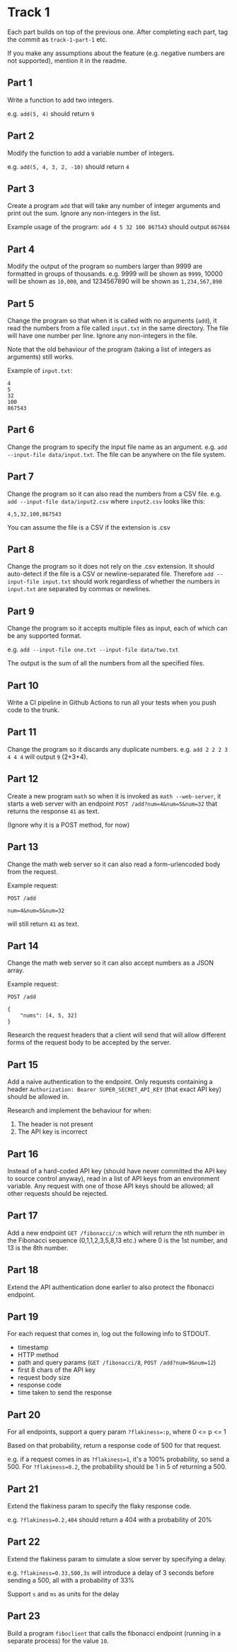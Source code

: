 # Track 1

Each part builds on top of the previous one. After completing each part, tag the commit as `track-1-part-1` etc.

If you make any assumptions about the feature (e.g. negative numbers are not supported), mention it in the readme.


## Part 1

Write a function to add two integers. 

e.g. `add(5, 4)` should return `9`

## Part 2

Modify the function to add a variable number of integers.

e.g. `add(5, 4, 3, 2, -10)` should return `4`

## Part 3

Create a program `add` that will take any number of integer arguments and print out the sum. Ignore any non-integers in the list.

Example usage of the program: `add 4 5 32 100 867543` should output `867684`

## Part 4

Modify the output of the program so numbers larger than 9999 are formatted in groups of thousands. e.g. 9999 will be shown as `9999`, 10000 will be shown as `10,000`, and 1234567890 will be shown as `1,234,567,890`

## Part 5

Change the program so that when it is called with no arguments (`add`), it read the numbers from a file called `input.txt` in the same directory. The file will have one number per line. Ignore any non-integers in the file.

Note that the old behaviour of the program (taking a list of integers as arguments) still works.

Example of `input.txt`:

```
4
5
32
100
867543
```

## Part 6

Change the program to specify the input file name as an argument. e.g. `add --input-file data/input.txt`. The file can be anywhere on the file system.

## Part 7

Change the program so it can also read the numbers from a CSV file. e.g. `add --input-file data/input2.csv` where `input2.csv` looks like this:

```
4,5,32,100,867543
```

You can assume the file is a CSV if the extension is .csv

## Part 8

Change the program so it does not rely on the .csv extension. It should auto-detect if the file is a CSV or newline-separated file. Therefore `add --input-file input.txt` should work regardless of whether the numbers in `input.txt` are separated by commas or newlines.

## Part 9

Change the program so it accepts multiple files as input, each of which can be any supported format.

e.g. `add --input-file one.txt --input-file data/two.txt`

The output is the sum of all the numbers from all the specified files.

## Part 10

Write a CI pipeline in Github Actions to run all your tests when you push code to the trunk.

## Part 11

Change the program so it discards any duplicate numbers. e.g. `add 2 2 2 3 4 4 4` will output `9` (2+3+4). 

## Part 12

Create a new program `math` so when it is invoked as `math --web-server`, it starts a web server with an endpoint `POST /add?num=4&num=5&num=32` that returns the response `41` as text. 

(Ignore why it is a POST method, for now)

## Part 13

Change the math web server so it can also read a form-urlencoded body from the request. 

Example request:

```
POST /add

num=4&num=5&num=32
```

will still return `41` as text.

## Part 14

Change the math web server so it can also accept numbers as a JSON array.

Example request:

```
POST /add

{
    "nums": [4, 5, 32]
}
```

Research the request headers that a client will send that will allow different forms of the request body to be accepted by the server.

## Part 15

Add a naive authentication to the endpoint. Only requests containing a header `Authorization: Bearer SUPER_SECRET_API_KEY` (that exact API key) should be allowed in. 

Research and implement the behaviour for when:

1. The header is not present
2. The API key is incorrect

## Part 16

Instead of a hard-coded API key (should have never committed the API key to source control anyway), read in a list of API keys from an environment variable. Any request with one of those API keys should be allowed; all other requests should be rejected.

## Part 17

Add a new endpoint `GET /fibonacci/:n` which will return the nth number in the Fibonacci sequence (0,1,1,2,3,5,8,13 etc.) where 0 is the 1st number, and 13 is the 8th number.

## Part 18

Extend the API authentication done earlier to also protect the fibonacci endpoint.

## Part 19

For each request that comes in, log out the following info to STDOUT. 

- timestamp
- HTTP method
- path and query params (`GET /fibonacci/8`, `POST /add?num=9&num=12`)
- first 8 chars of the API key
- request body size
- response code
- time taken to send the response

## Part 20

For all endpoints, support a query param `?flakiness=:p`, where 0 <= p <= 1

Based on that probability, return a response code of 500 for that request.  

e.g. if a request comes in as `?flakiness=1`, it's a 100% probability, so send a 500.
For `?flakiness=0.2`, the probability should be 1 in 5 of returning a 500.

## Part 21

Extend the flakiness param to specify the flaky response code.

e.g. `?flakiness=0.2,404` should return a 404 with a probability of 20%

## Part 22

Extend the flakiness param to simulate a slow server by specifying a delay.

e.g. `?flakiness=0.33,500,3s` will introduce a delay of 3 seconds before sending a 500, all with a probability of 33%

Support `s` and `ms` as units for the delay

## Part 23

Build a program `fiboclient` that calls the fibonacci endpoint (running in a separate process) for the value `10`.


